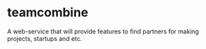 # teamcombine
A web-service that will provide features to find partners for making projects, startups and etc.
